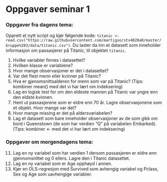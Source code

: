 Oppgaver seminar 1
================

### Oppgaver fra dagens tema:

Opprett et nytt script og kjør følgende kode:
`titanic <- read.csv("https://raw.githubusercontent.com/martigso/stv4020aR/master/Gruppe%203/data/titanic.csv")`.
Du laster da inn et datasett som inneholder informasjon om passasjerer
på Titanic, til objektet `titanic`.

1.  Hvilke variabler finnes i datasettet?
2.  Hvilken klasse er variablene?
3.  Hvor mange observasjoner er det i datasettet?
4.  Var det flest menn eller kvinner på Titanic?
5.  Hva er gjenomsnittsalderen for menn som var på Titanic? (Tips:
    kombiner mean() med det vi har lært om indeksering)
6.  Lag en logisk test for om den eldeste mannen på Titanic var yngre
    enn den eldste kvinnen.
7.  Hent ut passasjerene som er eldre enn 70 år. Lagre observasjonene
    som et objekt. Hvor mange var det?
8.  Hvor mange missing er det på aldersvariabelen?
9.  Lag et datasett som bare inneholder observasjoner av de som gikk om
    bord i Queenstown (de som har verdien “Q” på variabelen Embarked).
    (Tips: kombiner &lt;- med det vi har lært om indeksering)

### Oppgaver om morgendagens tema:

11. Lag en ny variabel som har verdien 1 dersom passasjeren er eldre enn
    gjennomsnittet og 0 ellers. Lagre den i Titanic datasettet.
12. Lag en ny variabel som er Age opphøyd i annen.
13. Kjør en OLS-regresjon med Survived som avhengig variabel og Pclass,
    Sex og Age som uavhengige variabler.
